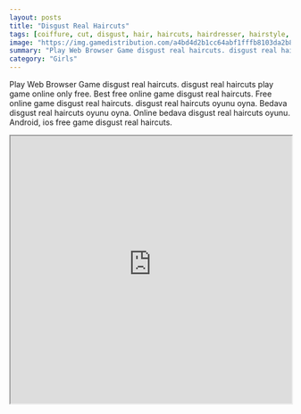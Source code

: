 ```yaml
---
layout: posts
title: "Disgust Real Haircuts"
tags: [coiffure, cut, disgust, hair, haircuts, hairdresser, hairstyle, high, makeover, outfit, real, simulation, trim, ever, inside, free, online, games, oyna, game, free, games, play, play, games]
image: "https://img.gamedistribution.com/a4bd4d2b1cc64abf1fffb8103da2b890.jpg"
summary: "Play Web Browser Game disgust real haircuts. disgust real haircuts play game online only free. Best free online game disgust real haircuts. Free online game disgust real haircuts. disgust real haircuts oyunu oyna. Bedava disgust real haircuts oyunu oyna. Online bedava disgust real haircuts oyunu. Android, ios free game disgust real haircuts."
category: "Girls"
---
```


Play Web Browser Game disgust real haircuts. disgust real haircuts play game online only free. Best free online game disgust real haircuts. Free online game disgust real haircuts. disgust real haircuts oyunu oyna. Bedava disgust real haircuts oyunu oyna. Online bedava disgust real haircuts oyunu. Android, ios free game disgust real haircuts.

<iframe width="100%" height="480px;" src="https://flash.gamedistribution.com?game=a4bd4d2b1cc64abf1fffb8103da2b890"></iframe>